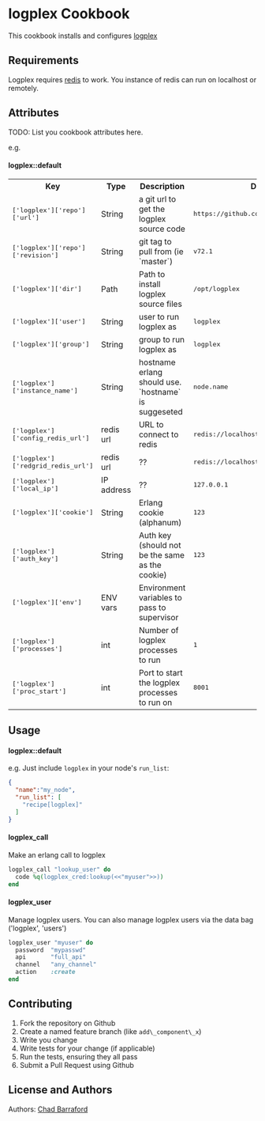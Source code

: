 logplex Cookbook
================
This cookbook installs and configures [logplex](https://github.com/heroku/logplex)

Requirements
------------
Logplex requires [redis](http://redis.io/) to work. You instance of redis can run on localhost or remotely.

Attributes
----------
TODO: List you cookbook attributes here.

e.g.
#### logplex::default
<table>
  <tr>
    <th>Key</th>
    <th>Type</th>
    <th>Description</th>
    <th>Default</th>
  </tr>
  <tr>
    <td><tt>['logplex']['repo']['url']</tt></td>
    <td>String</td>
    <td>a git url to get the logplex source code</td>
    <td><tt>https://github.com/heroku/logplex.git</tt></td>
  </tr>
  <tr>
    <td><tt>['logplex']['repo']['revision']</tt></td>
    <td>String</td>
    <td>git tag to pull from (ie `master`)</td>
    <td><tt>v72.1</tt></td>
  </tr>
  <tr>
    <td><tt>['logplex']['dir']</tt></td>
    <td>Path</td>
    <td>Path to install logplex source files</td>
    <td><tt>/opt/logplex</tt></td>
  </tr>
  <tr>
    <td><tt>['logplex']['user']</tt></td>
    <td>String</td>
    <td>user to run logplex as</td>
    <td><tt>logplex</tt></td>
  </tr>
  <tr>
    <td><tt>['logplex']['group']</tt></td>
    <td>String</td>
    <td>group to run logplex as</td>
    <td><tt>logplex</tt></td>
  </tr>
  <tr>
    <td><tt>['logplex']['instance_name']</tt></td>
    <td>String</td>
    <td>hostname erlang should use. `hostname` is suggeseted</td>
    <td><tt>node.name</tt></td>
  </tr>
  <tr>
    <td><tt>['logplex']['config_redis_url']</tt></td>
    <td>redis url</td>
    <td>URL to connect to redis</td>
    <td><tt>redis://localhost:6379</tt></td>
  </tr>
  <tr>
    <td><tt>['logplex']['redgrid_redis_url']</tt></td>
    <td>redis url</td>
    <td>??</td>
    <td><tt>redis://localhost:6379</tt></td>
  </tr>
  <tr>
    <td><tt>['logplex']['local_ip']</tt></td>
    <td>IP address</td>
    <td>??</td>
    <td><tt>127.0.0.1</tt></td>
  </tr>
  <tr>
    <td><tt>['logplex']['cookie']</tt></td>
    <td>String</td>
    <td>Erlang cookie (alphanum)</td>
    <td><tt>123</tt></td>
  </tr>
  <tr>
    <td><tt>['logplex']['auth_key']</tt></td>
    <td>String</td>
    <td>Auth key (should not be the same as the cookie)</td>
    <td><tt>123</tt></td>
  </tr>
  <tr>
    <td><tt>['logplex']['env']</tt></td>
    <td>ENV vars</td>
    <td>Environment variables to pass to supervisor</td>
    <td><tt></tt></td>
  </tr>
  <tr>
    <td><tt>['logplex']['processes']</tt></td>
    <td>int</td>
    <td>Number of logplex processes to run</td>
    <td><tt>1</tt></td>
  </tr>
  <tr>
    <td><tt>['logplex']['proc_start']</tt></td>
    <td>int</td>
    <td>Port to start the logplex processes to run on</td>
    <td><tt>8001</tt></td>
  </tr>
</table>

Usage
-----
#### logplex::default

e.g.
Just include `logplex` in your node's `run_list`:

```json
{
  "name":"my_node",
  "run_list": [
    "recipe[logplex]"
  ]
}
```

#### logplex\_call
Make an erlang call to logplex

```ruby
logplex_call "lookup_user" do
  code %q(logplex_cred:lookup(<<"myuser">>))
end
```

#### logplex\_user
Manage logplex users. You can also manage logplex users via the data bag ('logplex', 'users')

```ruby
logplex_user "myuser" do
  password  "mypasswd"
  api       "full_api"
  channel   "any_channel"
  action    :create
end
```

Contributing
------------
1. Fork the repository on Github
2. Create a named feature branch (like `add\_component\_x`)
3. Write you change
4. Write tests for your change (if applicable)
5. Run the tests, ensuring they all pass
6. Submit a Pull Request using Github

License and Authors
-------------------
Authors: [Chad Barraford](https://github.com/CBarraford)
